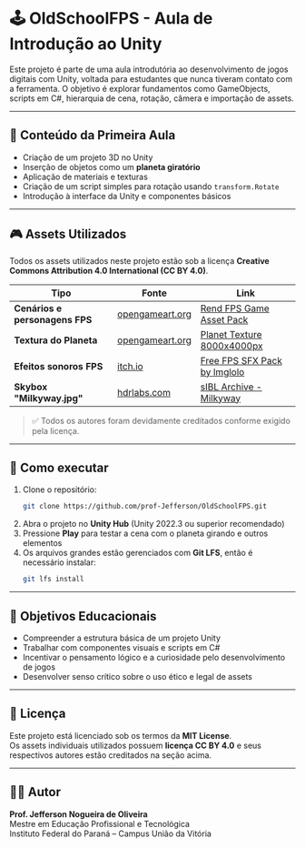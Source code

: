 # 🕹️ OldSchoolFPS - Aula de Introdução ao Unity

Este projeto é parte de uma aula introdutória ao desenvolvimento de jogos digitais com Unity, voltada para estudantes que nunca tiveram contato com a ferramenta. O objetivo é explorar fundamentos como GameObjects, scripts em C#, hierarquia de cena, rotação, câmera e importação de assets.

---

## 📌 Conteúdo da Primeira Aula

- Criação de um projeto 3D no Unity
- Inserção de objetos como um **planeta giratório**
- Aplicação de materiais e texturas
- Criação de um script simples para rotação usando `transform.Rotate`
- Introdução à interface da Unity e componentes básicos

---

## 🎮 Assets Utilizados

Todos os assets utilizados neste projeto estão sob a licença **Creative Commons Attribution 4.0 International (CC BY 4.0)**.

| Tipo                       | Fonte                                              | Link                                                                 |
|----------------------------|---------------------------------------------------|----------------------------------------------------------------------|
| **Cenários e personagens FPS** | [opengameart.org](https://opengameart.org/content/rend-fps-game-asset-pack) | [Rend FPS Game Asset Pack](https://opengameart.org/content/rend-fps-game-asset-pack) |
| **Textura do Planeta**         | [opengameart.org](https://opengameart.org/content/planet-texture-80004000px) | [Planet Texture 8000x4000px](https://opengameart.org/content/planet-texture-80004000px) |
| **Efeitos sonoros FPS**        | [itch.io](https://lmglolo.itch.io/free-fps-sfx) | [Free FPS SFX Pack by lmglolo](https://lmglolo.itch.io/free-fps-sfx) |
| **Skybox "Milkyway.jpg"**      | [hdrlabs.com](http://www.hdrlabs.com/sibl/archive.html) | [sIBL Archive - Milkyway](http://www.hdrlabs.com/sibl/archive.html) |


> ✅ Todos os autores foram devidamente creditados conforme exigido pela licença.

---

## 🚀 Como executar

1. Clone o repositório:
   ```bash
   git clone https://github.com/prof-Jefferson/OldSchoolFPS.git
   ```
2. Abra o projeto no **Unity Hub** (Unity 2022.3 ou superior recomendado)
3. Pressione **Play** para testar a cena com o planeta girando e outros elementos
4. Os arquivos grandes estão gerenciados com **Git LFS**, então é necessário instalar:
   ```bash
   git lfs install
   ```

---

## 🧠 Objetivos Educacionais

- Compreender a estrutura básica de um projeto Unity
- Trabalhar com componentes visuais e scripts em C#
- Incentivar o pensamento lógico e a curiosidade pelo desenvolvimento de jogos
- Desenvolver senso crítico sobre o uso ético e legal de assets

---

## 📜 Licença

Este projeto está licenciado sob os termos da **MIT License**.  
Os assets individuais utilizados possuem **licença CC BY 4.0** e seus respectivos autores estão creditados na seção acima.

---

## 👨‍🏫 Autor

**Prof. Jefferson Nogueira de Oliveira**  
Mestre em Educação Profissional e Tecnológica  
Instituto Federal do Paraná – Campus União da Vitória
